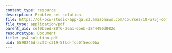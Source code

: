 ```yaml
---
content_type: resource
description: Problem set solution.
file: https://ol-ocw-studio-app-qa.s3.amazonaws.com/courses/10-675j-computational-quantum-mechanics-of-molecular-and-extended-systems-fall-2004/6598246dacf2c3195fbdfcc0f5ecd0ba_ps4_solution.pdf
file_type: application/pdf
parent_uid: cef0b5ed-80f6-26a1-6beb-3844490d082d
resourcetype: Document
title: ps4_solution.pdf
uid: 6598246d-acf2-c319-5fbd-fcc0f5ecd0ba
---
```

